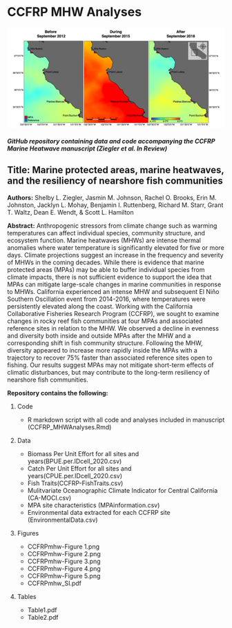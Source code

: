 # CCFRP MHW Analyses
<img src="https://github.com/slziegler/CCFRP-MHW/blob/main/Figures/CCFRPmhw-Figure%201.png" width = "700" />

##### GitHub repository containing data and code accompanying the CCFRP Marine Heatwave manuscript (Ziegler et al. In Review)

## Title: Marine protected areas, marine heatwaves, and the resiliency of nearshore fish communities

**Authors:** Shelby L. Ziegler, Jasmin M. Johnson, Rachel O. Brooks, Erin M. Johnston, Jacklyn L. Mohay, Benjamin I. Ruttenberg, Richard M. Starr, Grant T. Waltz,  Dean E. Wendt, & Scott L. Hamilton

**Abstract:** Anthropogenic stressors from climate change such as warming temperatures can affect individual species, community structure, and ecosystem function. Marine heatwaves (MHWs) are intense thermal anomalies where water temperature is significantly elevated for five or more days. Climate projections suggest an increase in the frequency and severity of MHWs in the coming decades. While there is evidence that marine protected areas (MPAs) may be able to buffer individual species from climate impacts, there is not sufficient evidence to support the idea that MPAs can mitigate large-scale changes in marine communities in response to MHWs. California experienced an intense MHW and subsequent El Niño Southern Oscillation event from 2014-2016, where temperatures were persistently elevated along the coast. Working with the California Collaborative Fisheries Research Program (CCFRP), we sought to examine changes in rocky reef fish communities at four MPAs and associated reference sites in relation to the MHW. We observed a decline in evenness and diversity both inside and outside MPAs after the MHW and a corresponding shift in fish community structure. Following the MHW, diversity appeared to increase more rapidly inside the MPAs with a trajectory to recover 75% faster than associated reference sites open to fishing. Our results suggest MPAs may not mitigate short-term effects of climatic disturbances, but may contribute to the long-term resiliency of nearshore fish communities. 

**Repository contains the following:**

1. Code
   - R markdown script with all code and analyses included in manuscript (CCFRP_MHWAnalyses.Rmd)
 
2. Data
   - Biomass Per Unit Effort for all sites and years(BPUE.per.IDcell_2020.csv)
   - Catch Per Unit Effort for all sites and years(CPUE.per.IDcell_2020.csv)
   - Fish Traits(CCFRP-FishTraits.csv)
   - Mulitvariate Oceanographic Climate Indicator for Central California (CA-MOCI.csv)
   - MPA site characteristics (MPAinformation.csv)
   - Environmental data extracted for each CCFRP site (EnvironmentalData.csv)
 
3. Figures
   - CCFRPmhw-Figure 1.png
   - CCFRPmhw-Figure 2.png
   - CCFRPmhw-Figure 3.png
   - CCFRPmhw-Figure 4.png
   - CCFRPmhw-Figure 5.png
   - CCFRPmhw_SI.pdf

4. Tables 
   - Table1.pdf
   - Table2.pdf
